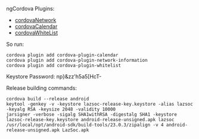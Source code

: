 ngCordova Plugins:

- [cordovaNetwork](http://ngcordova.com/docs/plugins/network/)
- [cordovaCalendar](http://ngcordova.com/docs/plugins/calendar/)
- [cordovaWhiteList](http://docs.ionic.io/docs/cordova-whitelist)

So run:

    cordova plugin add cordova-plugin-calendar
    cordova plugin add cordova-plugin-network-information
    cordova plugin add cordova-plugin-whitelist


Keystore Password: np}&zz'h5a5[HcT-

Release building commands:

    cordova build --release android
    keytool -genkey -v -keystore lazsoc-release-key.keystore -alias lazsoc -keyalg RSA -keysize 2048 -validity 10000
    jarsigner -verbose -sigalg SHA1withRSA -digestalg SHA1 -keystore lazsoc-release-key.keystore android-release-unsigned.apk lazsoc
    /usr/local/opt/android-sdk/build-tools/23.0.3/zipalign -v 4 android-release-unsigned.apk LazSoc.apk
